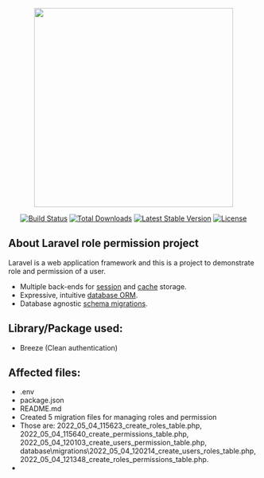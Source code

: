 <p align="center"><a href="https://laravel.com" target="_blank"><img src="https://raw.githubusercontent.com/laravel/art/master/logo-lockup/5%20SVG/2%20CMYK/1%20Full%20Color/laravel-logolockup-cmyk-red.svg" width="400"></a></p>

<p align="center">
<a href="https://travis-ci.org/laravel/framework"><img src="https://travis-ci.org/laravel/framework.svg" alt="Build Status"></a>
<a href="https://packagist.org/packages/laravel/framework"><img src="https://img.shields.io/packagist/dt/laravel/framework" alt="Total Downloads"></a>
<a href="https://packagist.org/packages/laravel/framework"><img src="https://img.shields.io/packagist/v/laravel/framework" alt="Latest Stable Version"></a>
<a href="https://packagist.org/packages/laravel/framework"><img src="https://img.shields.io/packagist/l/laravel/framework" alt="License"></a>
</p>

## About Laravel role permission project

Laravel is a web application framework and this is a project to demonstrate role and permission of a user.

- Multiple back-ends for [session](https://laravel.com/docs/session) and [cache](https://laravel.com/docs/cache) storage.
- Expressive, intuitive [database ORM](https://laravel.com/docs/eloquent).
- Database agnostic [schema migrations](https://laravel.com/docs/migrations).

## Library/Package used:

- Breeze (Clean authentication)

## Affected files:

- .env
- package.json
- README.md
- Created 5 migration files for managing roles and permission
- Those are: 2022_05_04_115623_create_roles_table.php, 2022_05_04_115640_create_permissions_table.php, 2022_05_04_120103_create_users_permission_table.php, database\migrations\2022_05_04_120214_create_users_roles_table.php, 2022_05_04_121348_create_roles_permissions_table.php.
- 